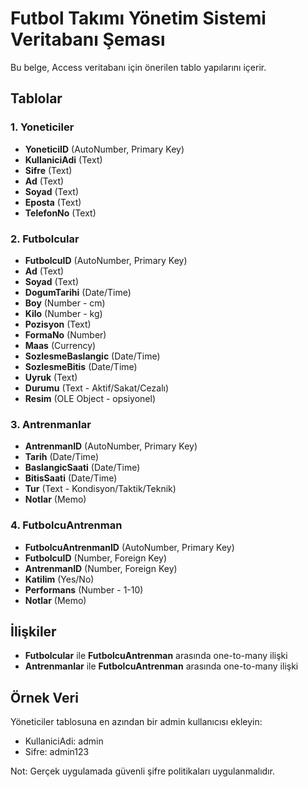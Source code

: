 # Futbol Takımı Yönetim Sistemi Veritabanı Şeması

Bu belge, Access veritabanı için önerilen tablo yapılarını içerir.

## Tablolar

### 1. Yoneticiler
- **YoneticiID** (AutoNumber, Primary Key)
- **KullaniciAdi** (Text)
- **Sifre** (Text)
- **Ad** (Text)
- **Soyad** (Text)
- **Eposta** (Text)
- **TelefonNo** (Text)

### 2. Futbolcular
- **FutbolcuID** (AutoNumber, Primary Key)
- **Ad** (Text)
- **Soyad** (Text)
- **DogumTarihi** (Date/Time)
- **Boy** (Number - cm)
- **Kilo** (Number - kg)
- **Pozisyon** (Text)
- **FormaNo** (Number)
- **Maas** (Currency)
- **SozlesmeBaslangic** (Date/Time)
- **SozlesmeBitis** (Date/Time)
- **Uyruk** (Text)
- **Durumu** (Text - Aktif/Sakat/Cezalı)
- **Resim** (OLE Object - opsiyonel)

### 3. Antrenmanlar
- **AntrenmanID** (AutoNumber, Primary Key)
- **Tarih** (Date/Time)
- **BaslangicSaati** (Date/Time)
- **BitisSaati** (Date/Time)
- **Tur** (Text - Kondisyon/Taktik/Teknik)
- **Notlar** (Memo)

### 4. FutbolcuAntrenman
- **FutbolcuAntrenmanID** (AutoNumber, Primary Key)
- **FutbolcuID** (Number, Foreign Key)
- **AntrenmanID** (Number, Foreign Key)
- **Katilim** (Yes/No)
- **Performans** (Number - 1-10)
- **Notlar** (Memo)

## İlişkiler
- **Futbolcular** ile **FutbolcuAntrenman** arasında one-to-many ilişki
- **Antrenmanlar** ile **FutbolcuAntrenman** arasında one-to-many ilişki

## Örnek Veri
Yöneticiler tablosuna en azından bir admin kullanıcısı ekleyin:
- KullaniciAdi: admin
- Sifre: admin123

Not: Gerçek uygulamada güvenli şifre politikaları uygulanmalıdır. 